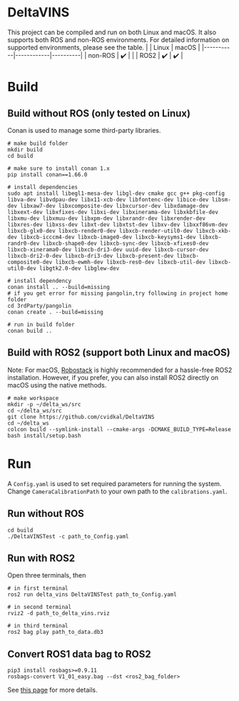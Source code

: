 # DeltaVINS
This project can be compiled and run on both Linux and macOS. It also supports both ROS and non-ROS environments. For detailed information on supported environments, please see the table.
|           | Linux      | macOS    |
|-----------|------------|----------|
| non-ROS   | ✔️          |          |
| ROS2      | ✔️          | ✔️        |

# Build
## Build without ROS (only tested on Linux)
Conan is used to manage some third-party libraries.
```
# make build folder
mkdir build
cd build

# make sure to install conan 1.x
pip install conan==1.66.0

# install dependencies
sudo apt install libegl1-mesa-dev libgl-dev cmake gcc g++ pkg-config libva-dev libvdpau-dev libx11-xcb-dev libfontenc-dev libice-dev libsm-dev libxaw7-dev libxcomposite-dev libxcursor-dev libxdamage-dev libxext-dev libxfixes-dev libxi-dev libxinerama-dev libxkbfile-dev libxmu-dev libxmuu-dev libxpm-dev libxrandr-dev libxrender-dev libxres-dev libxss-dev libxt-dev libxtst-dev libxv-dev libxxf86vm-dev libxcb-glx0-dev libxcb-render0-dev libxcb-render-util0-dev libxcb-xkb-dev libxcb-icccm4-dev libxcb-image0-dev libxcb-keysyms1-dev libxcb-randr0-dev libxcb-shape0-dev libxcb-sync-dev libxcb-xfixes0-dev libxcb-xinerama0-dev libxcb-dri3-dev uuid-dev libxcb-cursor-dev libxcb-dri2-0-dev libxcb-dri3-dev libxcb-present-dev libxcb-composite0-dev libxcb-ewmh-dev libxcb-res0-dev libxcb-util-dev libxcb-util0-dev libgtk2.0-dev libglew-dev

# install dependency
conan install .. --build=missing
# if you get error for missing pangolin,try following in project home folder
cd 3rdParty/pangolin
conan create . --build=missing

# run in build folder
conan build ..
```

## Build with ROS2 (support both Linux and macOS)
Note: For macOS, [Robostack](https://robostack.github.io/index.html) is highly recommended for a hassle-free ROS2 installation. However, if you prefer, you can also install ROS2 directly on macOS using the native methods.
```
# make workspace
mkdir -p ~/delta_ws/src
cd ~/delta_ws/src
git clone https://github.com/cvidkal/DeltaVINS
cd ~/delta_ws
colcon build --symlink-install --cmake-args -DCMAKE_BUILD_TYPE=Release
bash install/setup.bash
```

# Run
A `Config.yaml` is used to set required parameters for running the system. Change `CameraCalibrationPath` to your own path to the `calibrations.yaml`.

## Run without ROS
```
cd build
./DeltaVINSTest -c path_to_Config.yaml
```

## Run with ROS2
Open three terminals, then
```
# in first terminal
ros2 run delta_vins DeltaVINSTest path_to_Config.yaml

# in second terminal
rviz2 -d path_to_delta_vins.rviz

# in third terminal
ros2 bag play path_to_data.db3
```

## Convert ROS1 data bag to ROS2
```
pip3 install rosbags>=0.9.11
rosbags-convert V1_01_easy.bag --dst <ros2_bag_folder>
```
See [this page](https://docs.openvins.com/dev-ros1-to-ros2.html) for more details.
